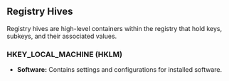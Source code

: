 ## Registry Hives
Registry hives are high-level containers within the registry that hold keys, subkeys, and their associated values.

### HKEY_LOCAL_MACHINE (HKLM)
- **Software:** Contains settings and configurations for installed software.
